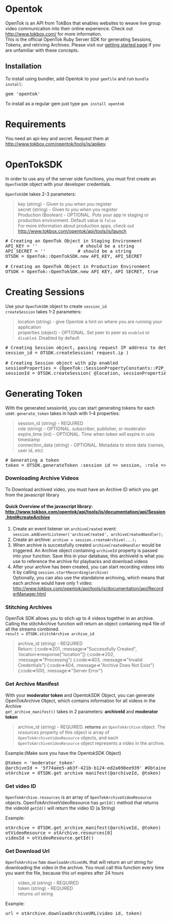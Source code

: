 # Opentok

OpenTok is an API from TokBox that enables websites to weave live group video communication into their online experience. Check out <http://www.tokbox.com/> for more information.  
This is the official OpenTok Ruby Server SDK for generating Sessions, Tokens, and retriving Archives. Please visit our [getting started page](http://www.tokbox.com/opentok/tools/js/gettingstarted) if you are unfamiliar with these concepts.  

## Installation

To install using bundler, add Opentok to your `gemfile` and run `bundle install`:
<pre>
gem 'opentok'
</pre>

To install as a regular gem just type `gem install opentok`

# Requirements

You need an api-key and secret. Request them at <http://www.tokbox.com/opentok/tools/js/apikey>.  

# OpenTokSDK

In order to use any of the server side functions, you must first create an `OpenTokSDK` object with your developer credentials.  

`OpenTokSDK` takes 2-3 parameters:
> key (string) - Given to you when you register  
> secret (string) - Given to you when you register  
> Production (Boolean) - OPTIONAL. Puts your app in staging or production environment. Default value is `false`  
For more information about production apps, check out <http://www.tokbox.com/opentok/api/tools/js/launch>


<pre>
# Creating an OpenTok Object in Staging Environment
API_KEY = ''                # should be a string
API_SECRET = ''            # should be a string
OTSDK = OpenTok::OpenTokSDK.new API_KEY, API_SECRET

# Creating an OpenTok Object in Production Environment
OTSDK = OpenTok::OpenTokSDK.new API_KEY, API_SECRET, true
</pre>


# Creating Sessions
Use your `OpenTokSDK` object to create `session_id`  
`createSession` takes 1-2 parameters:
> location (string) -  give Opentok a hint on where you are running your application  
> properties (object) - OPTIONAL. Set peer to peer as `enabled` or `disabled`. Disabled by default

<pre>
# Creating Session object, passing request IP address to determine closest production server
session_id = OTSDK.createSession( request.ip )

# Creating Session object with p2p enabled
sessionProperties = {OpenTok::SessionPropertyConstants::P2P_PREFERENCE => "enabled"}    # or disabled
sessionId = OTSDK.createSession( @location, sessionProperties )
</pre>

# Generating Token
With the generated sessionId, you can start generating tokens for each user.
`generate_token` takes in hash with 1-4 properties:
> session_id (string) - REQUIRED  
> role (string) - OPTIONAL. subscriber, publisher, or moderator  
> expire_time (int) - OPTIONAL. Time when token will expire in unix timestamp  
> connection_data (string) - OPTIONAL. Metadata to store data (names, user id, etc)

<pre>
# Generating a token
token = OTSDK.generateToken :session_id => session, :role => OpenTok::RoleConstants::PUBLISHER, :connection_data => "username=Bob,level=4"
</pre>

### Downloading Archive Videos
To Download archived video, you must have an Archive ID which you get from the javascript library

#### Quick Overview of the javascript library: <http://www.tokbox.com/opentok/api/tools/js/documentation/api/Session.html#createArchive>
1. Create an event listener on `archiveCreated` event: `session.addEventListener('archiveCreated', archiveCreatedHandler);`  
2. Create an archive: `archive = session.createArchive(...);`  
3. When archive is successfully created `archiveCreatedHandler` would be triggered. An Archive object containing `archiveId` property is passed into your function. Save this in your database, this archiveId is what you use to reference the archive for playbacks and download videos  
4. After your archive has been created, you can start recording videos into it by calling `session.startRecording(archive)`  
 Optionally, you can also use the standalone archiving, which means that each archive would have only 1 video: <http://www.tokbox.com/opentok/api/tools/js/documentation/api/RecorderManager.html>

### Stitching Archives
OpenTok SDK allows you to stich up to 4 videos together in an archive. Calling the stitchArchive function will return an object containing mp4 file of all the streams combined.  
`result = OTSDK.stitchArchive archive_id`
> archive_id (string) - REQUIRED  
Return:
  {:code=>201, :message=>"Successfully Created", :location=>response["location"]}
  {:code=>202, :message=>"Processing"}
  {:code=>403, :message=>"Invalid Credentials"}
  {:code=>404, :message=>"Archive Does Not Exist"}
  {:code=>500, :message=>"Server Error"}

### Get Archive Manifest
With your **moderator token** and OpentokSDK Object, you can generate OpenTokArchive Object, which contains information for all videos in the Archive  
`get_archive_manifest()` takes in 2 parameters: **archiveId** and **moderator token**  
> archive_id (string) - REQUIRED. 
> **returns** an `OpenTokArchive` object. The *resources* property of this object is array of `OpenTokArchiveVideoResource` objects, and each `OpenTokArchiveVideoResource` object represents a video in the archive.

Example:(Make sure you have the OpentokSDK Object)
<pre>
@token = 'moderator_token'
@archiveId = '5f74aee5-ab3f-421b-b124-ed2a698ee939' #Obtained from Javascript Library
otArchive = OTSDK.get_archive_manifest(@archiveId, @token)
</pre>

### Get video ID
`OpenTokArchive.resources` is an array of `OpenTokArchiveVideoResource` objects. OpenTokArchiveVideoResource has `getId()` method that returns the videoId
`getId()` will return the video ID (a String)

Example:
<pre>
otArchive = OTSDK.get_archive_manifest(@archiveId, @token)
otVideoResource = otArchive.resources[0]
videoId = otVideoResource.getId()
</pre>

### Get Download Url
`OpenTokArchive` has `downloadArchiveURL` that will return an url string for downloading the video in the archive. You must call this function every time you want the file, because this url expires after 24 hours
> video_id (string) - REQUIRED  
> token (string) - REQUIRED  
> returns url string

Example:
<pre>
url = otArchive.downloadArchiveURL(video_id, token)
</pre>
